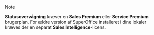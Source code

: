 <!-- markdownlint-disable-file MD041 -->
> [!NOTE]
> **Statusovervågning** kræver en **Sales Premium** eller **Service Premium** brugerplan. For ældre version af SuperOffice installeret i dine lokaler kræves der en separat **Sales Intelligence**-licens.
